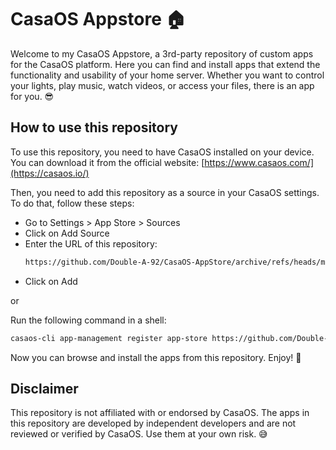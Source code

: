 # CasaOS Appstore 🏠

Welcome to my CasaOS Appstore, a 3rd-party repository of custom apps for the CasaOS platform. Here you can find and install apps that extend the functionality and usability of your home server. Whether you want to control your lights, play music, watch videos, or access your files, there is an app for you. 😎

## How to use this repository

To use this repository, you need to have CasaOS installed on your device. You can download it from the official website: [https://www.casaos.com/](https://casaos.io/)

Then, you need to add this repository as a source in your CasaOS settings. To do that, follow these steps:

- Go to Settings > App Store > Sources
- Click on Add Source
- Enter the URL of this repository:
  ```bash
  https://github.com/Double-A-92/CasaOS-AppStore/archive/refs/heads/main.zip```
- Click on Add

or

Run the following command in a shell:
```bash
casaos-cli app-management register app-store https://github.com/Double-A-92/CasaOS-AppStore/archive/refs/heads/main.zip
```

Now you can browse and install the apps from this repository. Enjoy! 🎉

## Disclaimer

This repository is not affiliated with or endorsed by CasaOS. The apps in this repository are developed by independent developers and are not reviewed or verified by CasaOS. Use them at your own risk. 😅
